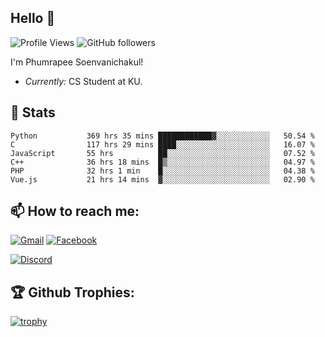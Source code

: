 
<h2>Hello 👋</h2> 

![Profile Views](https://komarev.com/ghpvc/?username=Homiez09&label=Profile%20views&color=0e75b6&style=flat)
![GitHub followers](https://img.shields.io/github/followers/HomieZ09.svg?style=social&label=Follow)


I'm Phumrapee Soenvanichakul!

- <i>Currently:</i> CS Student at KU.

<h2>👀 Stats</h2>

<!--START_SECTION:waka-->

```text
Python           369 hrs 35 mins ████████████▓░░░░░░░░░░░░   50.54 %
C                117 hrs 29 mins ████░░░░░░░░░░░░░░░░░░░░░   16.07 %
JavaScript       55 hrs          ██░░░░░░░░░░░░░░░░░░░░░░░   07.52 %
C++              36 hrs 18 mins  █▒░░░░░░░░░░░░░░░░░░░░░░░   04.97 %
PHP              32 hrs 1 min    █░░░░░░░░░░░░░░░░░░░░░░░░   04.38 %
Vue.js           21 hrs 14 mins  ▓░░░░░░░░░░░░░░░░░░░░░░░░   02.90 %
```

<!--END_SECTION:waka-->

<h2>📫 How to reach me:</h2>

<a href="mailto:phumrapeesoen1@gmail.com">![Gmail](https://img.shields.io/badge/Gmail-D14836?style=for-the-badge&logo=gmail&logoColor=white)</a> 
<a href="https://web.facebook.com/phumrapee.soenvanichakul.3/">![Facebook](https://img.shields.io/badge/Facebook-4267B2?style=for-the-badge&logo=facebook&logoColor=white)</a>

<a href="https://discord.gg/EWnAEUtFVm">![Discord](https://discord.c99.nl/widget/theme-1/297740667784921089.png)</a> 

<h2>🏆 Github Trophies:</h2>

[![trophy](https://github-profile-trophy.vercel.app/?username=Homiez09&theme=discord&row=1)](https://github.com/ryo-ma/github-profile-trophy)
